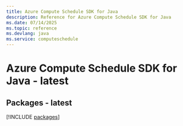 ```yaml
---
title: Azure Compute Schedule SDK for Java
description: Reference for Azure Compute Schedule SDK for Java
ms.date: 07/14/2025
ms.topic: reference
ms.devlang: java
ms.service: computeschedule
---
```

# Azure Compute Schedule SDK for Java - latest
## Packages - latest
[!INCLUDE [packages](compute-schedule-index.md)]